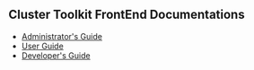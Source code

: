 ## Cluster Toolkit FrontEnd Documentations

- [Administrator's Guide](admin_guide.md)
- [User Guide](user_guide.md)
- [Developer's Guide](developer_guide.md)
